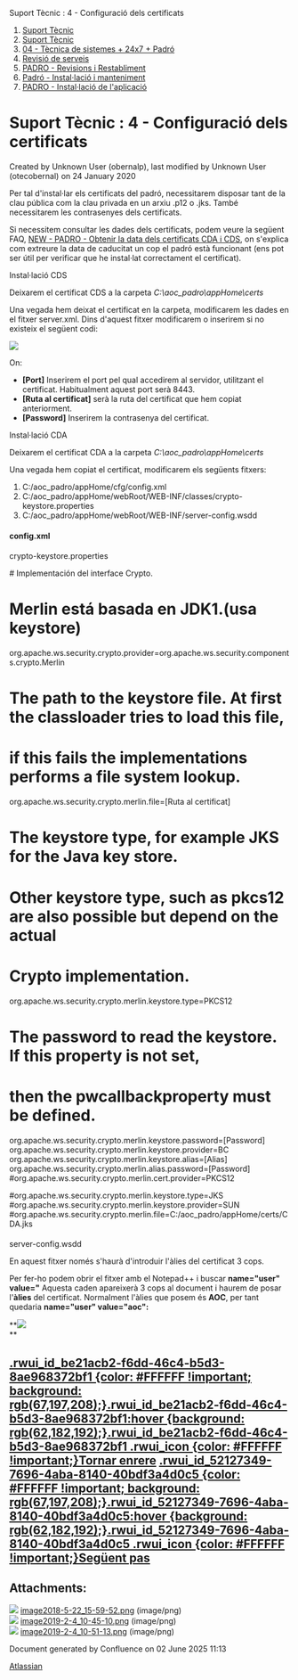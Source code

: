 Suport Tècnic : 4 - Configuració dels certificats  

1.  [Suport Tècnic](index.md)
2.  [Suport Tècnic](13893782.md)
3.  [04 - Tècnica de sistemes + 24x7 + Padró](26313202.md)
4.  [Revisió de serveis](36340340.md)
5.  [PADRO - Revisions i Restabliment](PADRO---Revisions-i-Restabliment_118554712.md)
6.  [Padró - Instal·lació i manteniment](26313622.md)
7.  [PADRO - Instal·lació de l'aplicació](26313260.md)

Suport Tècnic : 4 - Configuració dels certificats
=================================================

Created by Unknown User (obernalp), last modified by Unknown User (otecobernal) on 24 January 2020

Per tal d'instal·lar els certificats del padró, necessitarem disposar tant de la clau pública com la clau privada en un arxiu .p12 o .jks. També necessitarem les contrasenyes dels certificats.

Si necessitem consultar les dades dels certificats, podem veure la següent FAQ, [NEW - PADRO - Obtenir la data dels certificats CDA i CDS](https://steps.everis.com/confluence/display/AOC/NEW+-+PADRO+-+Obtenir+la+data+dels+certificats+CDA+i+CDS?src=contextnavpagetreemode), on s'explica com extreure la data de caducitat un cop el padró està funcionant (ens pot ser útil per verificar que he instal·lat correctament el certificat).

Instal·lació CDS

Deixarem el certificat CDS a la carpeta _C:\\aoc\_padro\\appHome\\certs_

Una vegada hem deixat el certificat en la carpeta, modificarem les dades en el fitxer server.xml. Dins d'aquest fitxer modificarem o inserirem si no existeix el següent codi:

![](attachments/26313264/26316962.png)

  

<Connector port="\[Port\]" protocol="org.apache.coyote.http11.Http11NioProtocol"
           maxThreads="150" SSLEnabled="true" scheme="https" secure="true"
           clientAuth="false" sslProtocol="TLS"
           sslEnabledProtocols="TLSv1,TLSv1.1,TLSv1.2"
           keystoreFile="\[Ruta al certificat\]"
           keystorePass="\[Password\]"/>

On:

*   **\[Port\]** Inserirem el port pel qual accedirem al servidor, utilitzant el certificat. Habitualment aquest port serà 8443.
*   **\[Ruta al certificat\]** serà la ruta del certificat que hem copiat anteriorment.
*   **\[Password\]** Inserirem la contrasenya del certificat.

Instal·lació CDA

Deixarem el certificat CDA a la carpeta _C:\\aoc\_padro\\appHome\\certs_

Una vegada hem copiat el certificat, modificarem els següents fitxers:

1.  C:/aoc\_padro/appHome/cfg/config.xml
2.  C:/aoc\_padro/appHome/webRoot/WEB-INF/classes/crypto-keystore.properties
3.  C:/aoc\_padro/appHome/webRoot/WEB-INF/server-config.wsdd

#### config.xml

<!-- KEYSTORE -->
 <PluginConfig classname="com.tecsidel.aoc.ayuntamiento.commons.firma.ConfigFirmaFactory">
 <Param key="firmaFactory.id" value="ksPadron"/>
 <Param key="firmaFactory.transforms" value="http://www.w3.org/2001/10/xml-exc-c14n#"/>
 <Param key="firmaFactory.canonicalizer" value="http://www.w3.org/2001/10/xml-exc-c14n#"/>
 <Param key="ks.alias" value="\[Alias\]"/>
 <Param key="ks.factory" value="BC"/> <!-- SUN per JKS i BC per PKCS12 -->
 <Param key="ks.storepass" value="\[Password\]"/>
 <Param key="ks.type" value="PKCS12"/> <!-- JKS, PKCS12 -->
 <Param key="ks.keypass" value="\[Password\]"/>
 <Param key="ks.file" value="\[Ruta al certificat\]"/>
 </PluginConfig>

####   
crypto-keystore.properties

\# Implementación del interface Crypto.
# Merlin está basada en JDK1.(usa keystore)
org.apache.ws.security.crypto.provider=org.apache.ws.security.components.crypto.Merlin

# The path to the keystore file. At first the classloader tries to load this file, 
# if this fails the implementations performs a file system lookup. 
org.apache.ws.security.crypto.merlin.file=\[Ruta al certificat\]

# The keystore type, for example JKS for the Java key store. 
# Other keystore type, such as pkcs12 are also possible but depend on the actual 
# Crypto implementation.
org.apache.ws.security.crypto.merlin.keystore.type=PKCS12

# The password to read the keystore. If this property is not set, 
# then the pwcallbackproperty must be defined.
org.apache.ws.security.crypto.merlin.keystore.password=\[Password\]
org.apache.ws.security.crypto.merlin.keystore.provider=BC
org.apache.ws.security.crypto.merlin.keystore.alias=\[Alias\]
org.apache.ws.security.crypto.merlin.alias.password=\[Password\]
#org.apache.ws.security.crypto.merlin.cert.provider=PKCS12

#org.apache.ws.security.crypto.merlin.keystore.type=JKS
#org.apache.ws.security.crypto.merlin.keystore.provider=SUN
#org.apache.ws.security.crypto.merlin.file=C:/aoc\_padro/appHome/certs/CDA.jks

####   
server-config.wsdd

En aquest fitxer només s'haurà d'introduir l'àlies del certificat 3 cops.

Per fer-ho podem obrir el fitxer amb el Notepad++ i buscar **name="user" value="** Aquesta caden apareixerà 3 cops al document i haurem de posar l'**àlies** del certificat. Normalment l'àlies que posem és **AOC**, per tant quedaria **name="user" value="aoc":**

**![](attachments/26313264/26316992.png)  
**

  
[.rwui\_id\_be21acb2-f6dd-46c4-b5d3-8ae968372bf1 {color: #FFFFFF !important; background: rgb(67,197,208);}.rwui\_id\_be21acb2-f6dd-46c4-b5d3-8ae968372bf1:hover {background: rgb(62,182,192);}.rwui\_id\_be21acb2-f6dd-46c4-b5d3-8ae968372bf1 .rwui\_icon {color: #FFFFFF !important;}Tornar enrere](https://steps.everis.com/confluence/pages/viewpage.action?pageId=1135312608 "Tornar enrere") [.rwui\_id\_52127349-7696-4aba-8140-40bdf3a4d0c5 {color: #FFFFFF !important; background: rgb(67,197,208);}.rwui\_id\_52127349-7696-4aba-8140-40bdf3a4d0c5:hover {background: rgb(62,182,192);}.rwui\_id\_52127349-7696-4aba-8140-40bdf3a4d0c5 .rwui\_icon {color: #FFFFFF !important;}Següent pas](https://steps.everis.com/confluence/pages/viewpage.action?pageId=1136657281 "Següent pas")
--------------------------------------------------------------------------------------------------------------------------------------------------------------------------------------------------------------------------------------------------------------------------------------------------------------------------------------------------------------------------------------------------------------------------------------------------------------------------------------------------------------------------------------------------------------------------------------------------------------------------------------------------------------------------------------------------------------------------------------------------------------------------------------------------

Attachments:
------------

![](images/icons/bullet_blue.gif) [image2018-5-22\_15-59-52.png](attachments/26313264/26316962.png) (image/png)  
![](images/icons/bullet_blue.gif) [image2019-2-4\_10-45-10.png](attachments/26313264/26316948.png) (image/png)  
![](images/icons/bullet_blue.gif) [image2019-2-4\_10-51-13.png](attachments/26313264/26316992.png) (image/png)  

Document generated by Confluence on 02 June 2025 11:13

[Atlassian](http://www.atlassian.com/)